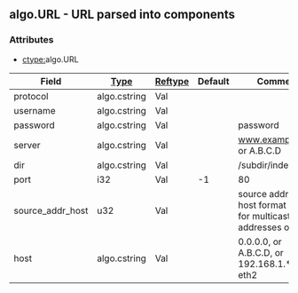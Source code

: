 ## algo.URL - URL parsed into components


### Attributes
<a href="#attributes"></a>
<!-- dev.mdmark  mdmark:MDSECTION  state:BEG_AUTO  param:Attributes -->
* [ctype:](/txt/ssimdb/dmmeta/ctype.md)algo.URL

|Field|[Type](/txt/ssimdb/dmmeta/ctype.md)|[Reftype](/txt/ssimdb/dmmeta/reftype.md)|Default|Comment|
|---|---|---|---|---|
|protocol|algo.cstring|Val|||
|username|algo.cstring|Val|||
|password|algo.cstring|Val||password|
|server|algo.cstring|Val||www.example.com or A.B.C.D|
|dir|algo.cstring|Val||/subdir/index.html|
|port|i32|Val|-1|80|
|source_addr_host|u32|Val||source address in host format (valid for multicast addresses only|
|host|algo.cstring|Val||0.0.0.0, or A.B.C.D, or 192.168.1.* or eth2|

<!-- dev.mdmark  mdmark:MDSECTION  state:END_AUTO  param:Attributes -->

